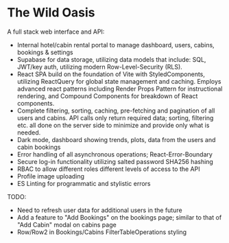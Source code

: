 # The Wild Oasis

A full stack web interface and API:

- Internal hotel/cabin rental portal to manage dashboard, users, cabins, bookings & settings
- Supabase for data storage, utilizing data models that include: SQL, JWT/key auth, utilizing modern Row-Level-Security (RLS).
- React SPA build on the foundation of Vite with StyledComponents, utilizing ReactQuery for global state management and caching. Employs advanced react patterns including Render Props Pattern for instructional rendering, and Compound Components for breakdown of React components.
- Complete filtering, sorting, caching, pre-fetching and pagination of all users and cabins. API calls only return required data; sorting, filtering etc. all done on the server side to minimize and provide only what is needed.
- Dark mode, dashboard showing trends, plots, data from the users and cabin bookings
- Error handling of all asynchronous operations; React-Error-Boundary
- Secure log-in functionality utilizing salted password SHA256 hashing
- RBAC to allow different roles different levels of access to the API
- Profile image uploading
- ES Linting for programmatic and stylistic errors

TODO:

- Need to refresh user data for additional users in the future
- Add a feature to "Add Bookings" on the bookings page; similar to that of "Add Cabin" modal on cabins page
- Row/Row2 in Bookings/Cabins FilterTableOperations styling
